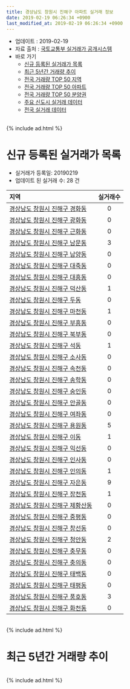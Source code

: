 ```yaml
---
title: 경상남도 창원시 진해구 아파트 실거래 정보
date: 2019-02-19 06:26:34 +0900
last_modified_at: 2019-02-19 06:26:34 +0900
---
```


* 업데이트 : 2019-02-19
* 자료 출처 : [국토교통부 실거래가 공개시스템](http://rt.molit.go.kr)
* 바로 가기
    * [신규 등록된 실거래가 목록](#신규-등록된-실거래가-목록)
    * [최근 5년간 거래량 추이](#최근-5년간-거래량-추이)
    * [전국 거래량 TOP 50 지역](https://ayogom.github.io/apt-trade-info/최근-3개월-전국에서-가장-거래가-많이-발생한-지역)
    * [전국 거래량 TOP 50 아파트](https://ayogom.github.io/apt-trade-info/최근-3개월-전국에서-가장-거래가-많이-발생한-아파트)
    * [전국 거래량 TOP 50 분양권](https://ayogom.github.io/apt-trade-info/최근-3개월-전국에서-가장-거래가-많이-발생한-분양권)
    * [주요 신도시 실거래 데이터](https://ayogom.github.io/apt-trade-info/주요-신도시)
    * [전국 실거래 데이터](https://ayogom.github.io/apt-trade-info/전국)

<br>
{% include ad.html %}
<br>

# 신규 등록된 실거래가 목록
* 실거래가 등록일: 20190219
* 업데이트 된 실거래 수: 28 건


|지역|실거래수|
|:---|:---:|
|[경상남도 창원시 진해구 경화동](https://ayogom.github.io/apt-trade-info/경상남도-창원시-진해구-경화동)|0|
|[경상남도 창원시 진해구 광화동](https://ayogom.github.io/apt-trade-info/경상남도-창원시-진해구-광화동)|0|
|[경상남도 창원시 진해구 근화동](https://ayogom.github.io/apt-trade-info/경상남도-창원시-진해구-근화동)|0|
|[경상남도 창원시 진해구 남문동](https://ayogom.github.io/apt-trade-info/경상남도-창원시-진해구-남문동)|3|
|[경상남도 창원시 진해구 남양동](https://ayogom.github.io/apt-trade-info/경상남도-창원시-진해구-남양동)|0|
|[경상남도 창원시 진해구 대죽동](https://ayogom.github.io/apt-trade-info/경상남도-창원시-진해구-대죽동)|0|
|[경상남도 창원시 진해구 대흥동](https://ayogom.github.io/apt-trade-info/경상남도-창원시-진해구-대흥동)|0|
|[경상남도 창원시 진해구 덕산동](https://ayogom.github.io/apt-trade-info/경상남도-창원시-진해구-덕산동)|1|
|[경상남도 창원시 진해구 두동](https://ayogom.github.io/apt-trade-info/경상남도-창원시-진해구-두동)|0|
|[경상남도 창원시 진해구 마천동](https://ayogom.github.io/apt-trade-info/경상남도-창원시-진해구-마천동)|1|
|[경상남도 창원시 진해구 부흥동](https://ayogom.github.io/apt-trade-info/경상남도-창원시-진해구-부흥동)|0|
|[경상남도 창원시 진해구 북부동](https://ayogom.github.io/apt-trade-info/경상남도-창원시-진해구-북부동)|0|
|[경상남도 창원시 진해구 석동](https://ayogom.github.io/apt-trade-info/경상남도-창원시-진해구-석동)|1|
|[경상남도 창원시 진해구 소사동](https://ayogom.github.io/apt-trade-info/경상남도-창원시-진해구-소사동)|0|
|[경상남도 창원시 진해구 속천동](https://ayogom.github.io/apt-trade-info/경상남도-창원시-진해구-속천동)|0|
|[경상남도 창원시 진해구 송학동](https://ayogom.github.io/apt-trade-info/경상남도-창원시-진해구-송학동)|0|
|[경상남도 창원시 진해구 숭인동](https://ayogom.github.io/apt-trade-info/경상남도-창원시-진해구-숭인동)|0|
|[경상남도 창원시 진해구 안골동](https://ayogom.github.io/apt-trade-info/경상남도-창원시-진해구-안골동)|0|
|[경상남도 창원시 진해구 여좌동](https://ayogom.github.io/apt-trade-info/경상남도-창원시-진해구-여좌동)|0|
|[경상남도 창원시 진해구 용원동](https://ayogom.github.io/apt-trade-info/경상남도-창원시-진해구-용원동)|5|
|[경상남도 창원시 진해구 이동](https://ayogom.github.io/apt-trade-info/경상남도-창원시-진해구-이동)|1|
|[경상남도 창원시 진해구 익선동](https://ayogom.github.io/apt-trade-info/경상남도-창원시-진해구-익선동)|0|
|[경상남도 창원시 진해구 인사동](https://ayogom.github.io/apt-trade-info/경상남도-창원시-진해구-인사동)|0|
|[경상남도 창원시 진해구 인의동](https://ayogom.github.io/apt-trade-info/경상남도-창원시-진해구-인의동)|1|
|[경상남도 창원시 진해구 자은동](https://ayogom.github.io/apt-trade-info/경상남도-창원시-진해구-자은동)|9|
|[경상남도 창원시 진해구 장천동](https://ayogom.github.io/apt-trade-info/경상남도-창원시-진해구-장천동)|1|
|[경상남도 창원시 진해구 제황산동](https://ayogom.github.io/apt-trade-info/경상남도-창원시-진해구-제황산동)|0|
|[경상남도 창원시 진해구 중평동](https://ayogom.github.io/apt-trade-info/경상남도-창원시-진해구-중평동)|0|
|[경상남도 창원시 진해구 창선동](https://ayogom.github.io/apt-trade-info/경상남도-창원시-진해구-창선동)|0|
|[경상남도 창원시 진해구 청안동](https://ayogom.github.io/apt-trade-info/경상남도-창원시-진해구-청안동)|2|
|[경상남도 창원시 진해구 충무동](https://ayogom.github.io/apt-trade-info/경상남도-창원시-진해구-충무동)|0|
|[경상남도 창원시 진해구 충의동](https://ayogom.github.io/apt-trade-info/경상남도-창원시-진해구-충의동)|0|
|[경상남도 창원시 진해구 태백동](https://ayogom.github.io/apt-trade-info/경상남도-창원시-진해구-태백동)|0|
|[경상남도 창원시 진해구 태평동](https://ayogom.github.io/apt-trade-info/경상남도-창원시-진해구-태평동)|0|
|[경상남도 창원시 진해구 풍호동](https://ayogom.github.io/apt-trade-info/경상남도-창원시-진해구-풍호동)|3|
|[경상남도 창원시 진해구 화천동](https://ayogom.github.io/apt-trade-info/경상남도-창원시-진해구-화천동)|0|


<br>
{% include ad.html %}
<br>

# 최근 5년간 거래량 추이


<div style="width:100%;">
    <canvas id="deal_progress" height="200"></canvas>
</div>

<script>
new Chart(document.getElementById("deal_progress"), {
    type: 'line',
    data: {
        labels: ['201402','201403','201404','201405','201406','201407','201408','201409','201410','201411','201412','201501','201502','201503','201504','201505','201506','201507','201508','201509','201510','201511','201512','201601','201602','201603','201604','201605','201606','201607','201608','201609','201610','201611','201612','201701','201702','201703','201704','201705','201706','201707','201708','201709','201710','201711','201712','201801','201802','201803','201804','201805','201806','201807','201808','201809','201810','201811','201812','201901','201902'],
        datasets: [{
            label: '매매',
            pointRadius: 1,
            data: [177, 222, 168, 197, 173, 170, 212, 306, 352, 251, 215, 195, 209, 290, 236, 197, 202, 187, 158, 160, 230, 169, 125, 120, 113, 163, 164, 121, 139, 128, 150, 154, 197, 223, 147, 114, 155, 153, 117, 126, 127, 125, 123, 117, 130, 115, 105, 150, 107, 158, 124, 124, 113, 113, 121, 105, 147, 83, 90, 93, 25],
            borderColor: "rgba(255, 201, 14, 1)",
            backgroundColor: "rgba(255, 201, 14, 0.5)",
            fill: false,
            lineTension: 0
        },{
            label: '전월세',
            pointRadius: 1,
            data: [185, 196, 159, 144, 134, 120, 130, 160, 160, 149, 127, 136, 125, 177, 125, 119, 160, 142, 133, 154, 158, 171, 160, 191, 155, 160, 151, 142, 131, 140, 131, 128, 166, 156, 164, 162, 198, 178, 156, 133, 175, 150, 190, 192, 166, 209, 210, 234, 178, 244, 208, 184, 197, 233, 307, 245, 276, 214, 254, 217, 66],
            borderColor: "rgba(0, 141, 185, 1)",
            backgroundColor: "rgba(0, 141, 185, 0.5)",
            fill: false,
            lineTension: 0
        }
        ]
    },
    options: {
        responsive: true,
        title: {
            display: false
        },
        tooltips: {
            mode: 'index',
            intersect: false
        },
        hover: {
            mode: 'nearest',
            intersect: true
        },
        scales: {
            xAxes: [{
                display: true,
                scaleLabel: {
                    display: true,
                    labelString: '년/월'
                }
            }],
            yAxes: [{
                display: true,
                ticks: {
                    suggestedMin: 0,
                },
                scaleLabel: {
                    display: true,
                    labelString: '실거래 수'
                }
            }]
        }
    }
});

</script>


<br>
{% include ad.html %}
<br>

